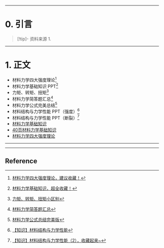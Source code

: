 ```table-of-contents
```
---
# 0. 引言
> [!tip]- 资料来源
> 1. 

----
# 1. 正文
- 材料力学四大强度理论[^1]
- 材料力学基础知识 PPT[^2]
- 力矩、转矩、扭矩[^3]
- 材料力学简答题汇总[^4]
- 材料力学公式完美总结[^5]
- 材料结构与力学性能 PPT（强度）[^6] 
- 材料结构与力学性能 PPT（断裂）[^7] 
-  [材料力学基础知识](https://mp.weixin.qq.com/s/kx7Tng-5RMYrzDQfxl07Bg)
-  [40页材料力学基础知识](https://mp.weixin.qq.com/s/pquR3r5ljUkSWhvvJA0Bmg)
-  [材料力学四大强度理论](https://mp.weixin.qq.com/s/yi6UyhWsu2Ce3ffzVkxHyg)



---
---
## Reference 



[^1]: [材料力学四大强度理论，建议收藏！](https://mp.weixin.qq.com/s/X7IF_YMDhh93NmgRZajmNQ)
[^2]: [材料力学基础知识，超全收藏！](https://mp.weixin.qq.com/s/23u45XMZKx0TaJ2kxoFxoA)
[^3]: [力矩、转矩、扭矩小区别](https://mp.weixin.qq.com/s/kuppgn9v3hqNhW4Nkbdd9Q)
[^4]: [材料力学简答题汇总](https://mp.weixin.qq.com/s/VfN3ARIv90vLUnrQP-dong)
[^5]: [材料力学公式总结完美版](https://mp.weixin.qq.com/s/GQtBjK6-gth5TWq96LRnFA)
[^6]: [【知识】材料结构与力学性能](https://mp.weixin.qq.com/s/JTnuQrTLxpE6J3nVSQZ3qA)
[^7]: [【知识】材料结构与力学性能（2），收藏起来~](https://mp.weixin.qq.com/s/zG3282ZA9xUTeqft8_BQjQ)

